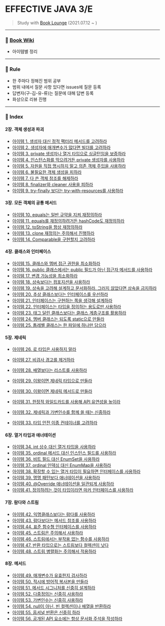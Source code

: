 # EFFECTIVE JAVA 3/E

> Study with [Book Lounge](https://github.com/team-tancheon/book-lounge)
> (2021.07.12 ~ )



------

### 📖 [Book Wiki ](https://github.com/yuhyeminn/effective-java.wiki.git)

- 아이템별 정리



------

### 💢 Rule 

- 한 주마다 정해진 범위 공부
- 범위 내에서 질문 사항 있다면 issues에 질문 등록
- 답변자(구-김-유-류)는 질문에 대해 답변 등록
- 화상으로 리뷰 진행



---

### 📌 Index

#### 2장. 객체 생성과 파괴

- [아이템 1. 생성자 대신 정적 팩터리 메서드를 고려하라](https://github.com/yuhyeminn/effective-java/wiki/ITEM-01)
- [아이템 2. 생성자에 매개변수가 많다면 빌더를 고려하라](https://github.com/yuhyeminn/effective-java/wiki/ITEM-02)
- [아이템 3. private 생성자나 열거 타입으로 싱글턴임을 보증하라](https://github.com/yuhyeminn/effective-java/wiki/ITEM-03)
- [아이템 4. 인스턴스화를 막으려거든 private 생성자를 사용하라](https://github.com/yuhyeminn/effective-java/wiki/ITEM-04)
- [아이템 5. 자원을 직접 명시하지 말고 의존 객체 주입을 사용하라](https://github.com/yuhyeminn/effective-java/wiki/ITEM-05)
- [아이템 6. 불필요한 객체 생성을 피하라](https://github.com/yuhyeminn/effective-java/wiki/ITEM-06)
- [아이템 7. 다 쓴 객체 참조를 해제하라](https://github.com/yuhyeminn/effective-java/wiki/ITEM-07)
- [아이템 8. finalizer와 cleaner 사용을 피하라](https://github.com/yuhyeminn/effective-java/wiki/ITEM-08)
- [아이템 9. try-finally 보다는 try-with-resources를 사용하라](https://github.com/yuhyeminn/effective-java/wiki/ITEM-09)

#### 3장. 모든 객체의 공통 메서드

- [아이템 10. equals는 일반 규약을 지켜 재정의하라](https://github.com/yuhyeminn/effective-java/wiki/ITEM-10)
- [아이템 11. equals를 재정의하려거든 hashCode도 재정의하라](https://github.com/yuhyeminn/effective-java/wiki/ITEM-11)
- [아이템 12. toString을 항상 재정의하라](https://github.com/yuhyeminn/effective-java/wiki/ITEM-12)
- [아이템 13. clone 재정의는 주의해서 진행하라](https://github.com/yuhyeminn/effective-java/wiki/ITEM-13)
- [아이템 14. Comparable을 구현할지 고려하라](https://github.com/yuhyeminn/effective-java/wiki/ITEM-14)

#### 4장. 클래스와 인터페이스

- [아이템 15. 클래스와 멤버 접근 권한을 최소화하라](https://github.com/yuhyeminn/effective-java/wiki/ITEM-15)
- [아이템 16. public 클래스에서는 public 필드가 아닌 접근자 메서드를 사용하라](https://github.com/yuhyeminn/effective-java/wiki/ITEM-16)
- [아이템 17. 변경 가능성을 최소화하라](https://github.com/yuhyeminn/effective-java/wiki/ITEM-17)
- [아이템 18. 상속보다는 컴포지션을 사용하라](https://github.com/yuhyeminn/effective-java/wiki/ITEM-18)
- [아이템 19. 상속을 고려해 설계하고 문서화하라. 그러지 않았다면 상속을 금지하라](https://github.com/yuhyeminn/effective-java/wiki/ITEM-19)
- [아이템 20. 추상 클래스보다는 인터페이스를 우선하라](https://github.com/yuhyeminn/effective-java/wiki/ITEM-20)
- [아이템 21. 인터페이스는 구현하는 쪽을 생각해 설계하라](https://github.com/yuhyeminn/effective-java/wiki/ITEM-21)
- [아이템 22. 인터페이스는 타입을 정의하는 용도로만 사용하라](https://github.com/yuhyeminn/effective-java/wiki/ITEM-22)
- [아이템 23. 태그 달린 클래스보다는 클래스 계층구조를 활용하라](https://github.com/yuhyeminn/effective-java/wiki/ITEM-23)
- [아이템 24. 멤버 클래스는 되도록 static으로 만들라](https://github.com/yuhyeminn/effective-java/wiki/ITEM-24)
- [아이템 25. 톱레벨 클래스는 한 파일에 하나만 담으라](https://github.com/yuhyeminn/effective-java/wiki/ITEM-25)

#### 5장. 제네릭

- [아이템 26. 로 타입은 사용하지 말라](https://github.com/yuhyeminn/effective-java/wiki/ITEM-26)
- [아이템 27. 비검사 경고를 제거하라](https://github.com/yuhyeminn/effective-java/wiki/ITEM-27)
- [아이템 28. 배열보다는 리스트를 사용하라](https://github.com/yuhyeminn/effective-java/wiki/ITEM-28)
- [아이템 29. 이왕이면 제네릭 타입으로 만들라](https://github.com/yuhyeminn/effective-java/wiki/ITEM-29)
- [아이템 30. 이왕이면 제네릭 메서드로 만들라](https://github.com/yuhyeminn/effective-java/wiki/ITEM-30)

- [아이템 31. 한정적 와일드카드를 사용해 API 유연성을 높이라](https://github.com/yuhyeminn/effective-java/wiki/ITEM-31)
- [아이템 32. 제네릭과 가변인수를 함께 쓸 때는 신중하라](https://github.com/yuhyeminn/effective-java/wiki/ITEM-32)
- [아이템 33. 타입 안전 이종 컨테이너를 고려하라 ](https://github.com/yuhyeminn/effective-java/wiki/ITEM-33)

#### 6장. 열거 타입과 애너테이션

- [아이템 34. int 상수 대신 열거 타입을 사용하라](https://github.com/yuhyeminn/effective-java/wiki/ITEM-34)
- [아이템 35. ordinal 메서드 대신 인스턴스 필드를 사용하라](https://github.com/yuhyeminn/effective-java/wiki/ITEM-35)
- [아이템 36. 비트 필드 대신 EnumSet을 사용하라](https://github.com/yuhyeminn/effective-java/wiki/ITEM-36)
- [아이템 37. ordinal 인덱싱 대신 EnumMap을 사용하라](https://github.com/yuhyeminn/effective-java/wiki/ITEM-37)
- [아이템 38. 확장할 수 있는 열거 타입이 필요하면 인터페이스를 사용하라](https://github.com/yuhyeminn/effective-java/wiki/ITEM-38)
- [아이템 39. 명명 패턴보다 애너테이션을 사용하라](https://github.com/yuhyeminn/effective-java/wiki/ITEM-39)
- [아이템 40. @Override 애너테이션을 일관되게 사용하라](https://github.com/yuhyeminn/effective-java/wiki/ITEM-40)
- [아이템 41. 정의하려는 것이 타입이라면 마커 인터페이스를 사용하라](https://github.com/yuhyeminn/effective-java/wiki/ITEM-41)

#### 7장. 람다와 스트림

- [아이템 42. 익명클래스보다는 람다를 사용하라](https://github.com/yuhyeminn/effective-java/wiki/ITEM-42)
- [아이템 43. 람다보다는 메서드 참조를 사용하라](https://github.com/yuhyeminn/effective-java/wiki/ITEM-43)
- [아이템 44. 표준 함수형 인터페이스를 사용하라](https://github.com/yuhyeminn/effective-java/wiki/ITEM-44)
- [아이템 45. 스트림은 주의해서 사용하라](https://github.com/yuhyeminn/effective-java/wiki/ITEM-45)
- [아이템 46. 스트림에서는 부작용 없는 함수를 사용하라](https://github.com/yuhyeminn/effective-java/wiki/ITEM-46)
- [아이템 47. 반환 타입으로는 스트림보다 컬렉션이 낫다](https://github.com/yuhyeminn/effective-java/wiki/ITEM-47)
- [아이템 48. 스트림 병렬화는 주의해서 적용하라](https://github.com/yuhyeminn/effective-java/wiki/ITEM-48)

#### 8장. 메서드
- [아이템 49. 매개변수가 유효한지 검사하라](https://github.com/yuhyeminn/effective-java/wiki/ITEM-49)
- [아이템 50. 적시에 방어적 복사본을 만들라](https://github.com/yuhyeminn/effective-java/wiki/ITEM-50)
- [아이템 51. 메서드 시그니처를 신중히 설계하라](https://github.com/yuhyeminn/effective-java/wiki/ITEM-51)
- [아이템 52. 다중정의는 신중히 사용하라](https://github.com/yuhyeminn/effective-java/wiki/ITEM-52)
- [아이템 53. 가변인수는 신중히 사용하라](https://github.com/yuhyeminn/effective-java/wiki/ITEM-53)
- [아이템 54. null이 아닌, 빈 컬렉션이나 배열을 반환하라](https://github.com/yuhyeminn/effective-java/wiki/ITEM-54)
- [아이템 55. 옵셔널 반환은 신중히 하라](https://github.com/yuhyeminn/effective-java/wiki/ITEM-55)
- [아이템 56. 공개된 API 요소에는 항상 문서화 주석을 작성하라](https://github.com/yuhyeminn/effective-java/wiki/ITEM-56)
